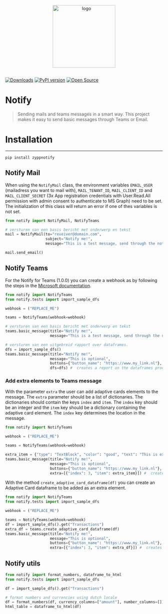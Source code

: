 <div style="text-align:center"><img alt="logo" src="https://www.zypp.io/static/assets/img/logos/zypp/white/500px.png" width="200"></div>
<br>

[![Downloads](https://pepy.tech/badge/zyppnotify)](https://pepy.tech/project/zyppnotify)
[![PyPI version](https://badge.fury.io/py/zyppnotify.svg)](https://badge.fury.io/py/zyppnotify)
[![Open Source](https://badges.frapsoft.com/os/v1/open-source.svg?v=103)](https://opensource.org/)

Notify
===
> Sending mails and teams messages in a smart way. This project makes it easy to send basic messages through Teams or Email.

# Installation

---

```commandline
pip install zyppnotify
```

## Notify Mail
When using the `NotifyMail` class, the environment variables `EMAIL_USER` (mailadress you want to mail with), `MAIL_TENANT_ID`, `MAIL_CLIENT_ID` and `MAIL_CLIENT_SECRET` (3x App registration credentials with User.Read.All permission with admin consent to authenticate to MS Graph) need to be set.
The initialization of this class will return an error if one of thes variables is not set.

```python
from notify import NotifyMail, NotifyTeams

# versturen van een basis bericht met onderwerp en tekst
mail = NotifyMail(to="reveiver@domain.com",
                  subject="Notify me!",
                  message="This is a test message, send through the notify package")

mail.send_email()
```

## Notify Teams
For the Notify for Teams (1.0.0) you can create a webhook as by following the steps in the [Microsoft documentation](https://support.microsoft.com/en-us/office/create-incoming-webhooks-with-workflows-for-microsoft-teams-8ae491c7-0394-4861-ba59-055e33f75498).
```python
from notify import NotifyTeams
from notify.tests import import_sample_dfs

webhook = ("REPLACE_ME")

teams = NotifyTeams(webhook=webhook)

# versturen van een basis bericht met onderwerp en tekst
teams.basic_message(title="Notify me!",
                    message="This is a test message, send through the notify package")

# versturen van een uitgebreid rapport over dataframes.
dfs = import_sample_dfs()
teams.basic_message(title="Notify me!",
                    message="This is optional",
                    buttons={"button_name": "https://www.my_link.nl"},
                    dfs=dfs) #  creates a report on the dataframes processed.
```
 ### Add extra elements to Teams message
With the parameter `extra` the user can add adaptive cards elements to the message. The `extra` parameter should be a
list of dictionaries. The dictionaries should contain the keys `index` and `item`. The `index` key should be an integer
and the `item` key should be a dictionary containing the adaptive card element. The `index` key determines the location
in the message.

```python
from notify import NotifyTeams

webhook = ("REPLACE_ME")

teams = NotifyTeams(webhook=webhook)

extra_item = {"type": "TextBlock", "color": "good", "text": "This is extra text in green", "wrap": "true"}
teams.basic_message(title="Notify me!",
                    message="This is optional",
                    buttons={"button_name": "https://www.my_link.nl"},
                    extra=[{"index": 3, "item": extra_item}]) #  creates a report on the dataframes processed.
```

With the method `create_adaptive_card_dataframe(df)` you can create an Adaptive Card dataframe to be added as an extra element.
```python
from notify import NotifyTeams
from notify.tests import import_sample_dfs

webhook = ("REPLACE_ME")

teams = NotifyTeams(webhook=webhook)
df = import_sample_dfs().get("Transactions")
extra_df = teams.create_adaptive_card_dataframe(df)
teams.basic_message(title="Notify me!",
                    message="This is optional",
                    buttons={"button_name": "https://www.my_link.nl"},
                    extra=[{"index": 3, "item": extra_df}]) #  creates a report on the dataframes processed.
```

## Notify utils
```python
from notify import format_numbers, dataframe_to_html
from notify.tests import import_sample_dfs

df = import_sample_dfs().get("Transactions")

# format numbers and currencies using dutch locale
df = format_numbers(df, currency_columns=["amount"], number_columns=[])
html_table = dataframe_to_html(df)
```
